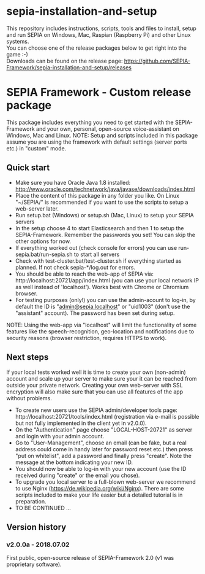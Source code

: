 # sepia-installation-and-setup

This repository includes instructions, scripts, tools and files to install, setup and run SEPIA on Windows, Mac, Raspian (Raspberry Pi) and other Linux systems.  
You can choose one of the release packages below to get right into the game :-)  
Downloads can be found on the release page: https://github.com/SEPIA-Framework/sepia-installation-and-setup/releases

# SEPIA Framework - Custom release package

This package includes everything you need to get started with the SEPIA-Framework and your own, personal, open-source voice-assistant on Windows, Mac and Linux.
NOTE: Setup and scripts included in this package assume you are using the framework with default settings (server ports etc.) in "custom" mode.

## Quick start

* Make sure you have Oracle Java 1.8 installed: http://www.oracle.com/technetwork/java/javase/downloads/index.html
* Place the content of this package in any folder you like. On Linux "~/SEPIA/" is recommended if you want to use the scripts to setup a web-server later.
* Run setup.bat (Windows) or setup.sh (Mac, Linux) to setup your SEPIA servers
* In the setup choose 4 to start Elasticsearch and then 1 to setup the SEPIA-Framework. Remember the passwords you set! You can skip the other options for now.
* If everything worked out (check console for errors) you can use run-sepia.bat/run-sepia.sh to start all servers
* Check with test-cluster.bat/test-cluster.sh if everything started as planned. If not check sepia-*/log.out for errors.
* You should be able to reach the web-app of SEPIA via: http://localhost:20721/app/index.html (you can use your local network IP as well instead of 'localhost'). Works best with Chrome or Chromium browser.
* For testing purposes (only!) you can use the admin-acount to log-in, by default the ID is "admin@sepia.localhost" or "uid1003" (don't use the "assistant" account). The password has been set during setup.

NOTE: Using the web-app via "localhost" will limit the functionality of some features like the speech-recognition, geo-location and notifications due to security reasons (browser restriction, requires HTTPS to work).

## Next steps

If your local tests worked well it is time to create your own (non-admin) account and scale up your server to make sure your it can be reached from outside your private network.
Creating your own web-server with SSL encryption will also make sure that you can use all features of the app without problems.

* To create new users use the SEPIA admin/developer tools page: http://localhost:20721/tools/index.html (registration via e-mail is possible but not fully implemented in the client yet in v2.0.0).
* On the "Authentication" page choose "LOCAL-HOST-20721" as server and login with your admin account.
* Go to "User-Management", choose an email (can be fake, but a real address could come in handy later for password reset etc.) then press "put on whitelist", add a password and finally press "create". Note the message at the bottom indicating your new ID.
* You should now be able to log-in with your new account (use the ID received during "create" or the email you chose).
* To upgrade you local server to a full-blown web-server we recommend to use Nginx (https://de.wikipedia.org/wiki/Nginx). There are some scripts included to make your life easier but a detailed tutorial is in preparation.
* TO BE CONTINUED ...

## Version history

### v2.0.0a - 2018.07.02

First public, open-source release of SEPIA-Framework 2.0 (v1 was proprietary software).

